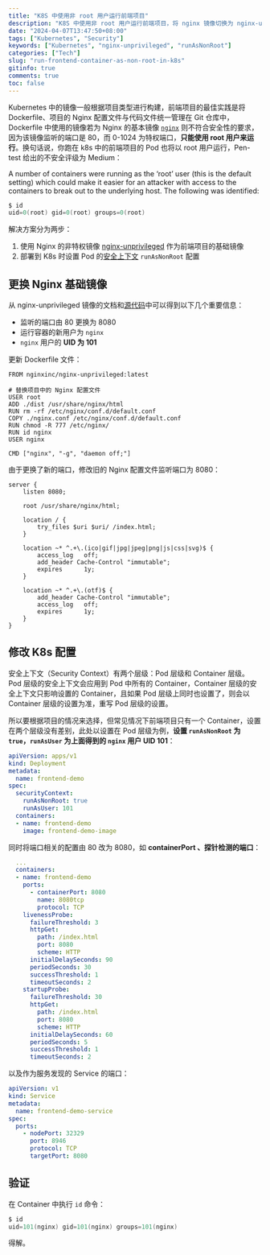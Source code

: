```yaml
---
title: "K8S 中使用非 root 用户运行前端项目"
description: "K8S 中使用非 root 用户运行前端项目，将 nginx 镜像切换为 nginx-unprivileged"
date: "2024-04-07T13:47:50+08:00"
tags: ["Kubernetes", "Security"]
keywords: ["Kubernetes", "nginx-unprivileged", "runAsNonRoot"]
categories: ["Tech"]
slug: "run-frontend-container-as-non-root-in-k8s"
gitinfo: true
comments: true
toc: false
---
```


Kubernetes 中的镜像一般根据项目类型进行构建，前端项目的最佳实践是将 Dockerfile、项目的 Nginx 配置文件与代码文件统一管理在 Git 仓库中，Dockerfile 中使用的镜像若为 Nginx 的基本镜像 [`nginx`](https://hub.docker.com/_/nginx) 则不符合安全性的要求，因为该镜像监听的端口是 80，而 0-1024 为特权端口，**只能使用 root 用户来运行**。换句话说，你跑在 k8s 中的前端项目的 Pod 也将以 root 用户运行，Pen-test 给出的不安全评级为 Medium：

A number of containers were running as the ‘root’ user (this is the default setting) which could make it easier for an attacker with access to the containers to break out to the underlying host.
The following was identified:

```s
$ id
uid=0(root) gid=0(root) groups=0(root)
```

解决方案分为两步：

1. 使用 Nginx 的非特权镜像 [nginx-unprivileged](https://hub.docker.com/r/nginxinc/nginx-unprivileged) 作为前端项目的基础镜像
2. 部署到 K8s 时设置 Pod 的[安全上下文](https://kubernetes.io/zh-cn/docs/tasks/configure-pod-container/security-context/) `runAsNonRoot` 配置

## 更换 Nginx 基础镜像

从 nginx-unprivileged 镜像的文档和[源代码](https://github.com/nginxinc/docker-nginx-unprivileged/blob/main/stable/debian/Dockerfile)中可以得到以下几个重要信息：

- 监听的端口由 80 更换为 8080
- 运行容器的新用户为 `nginx`
- `nginx` 用户的 **UID 为 101**

更新 Dockerfile 文件：

```docker
FROM nginxinc/nginx-unprivileged:latest

# 替换项目中的 Nginx 配置文件
USER root
ADD ./dist /usr/share/nginx/html
RUN rm -rf /etc/nginx/conf.d/default.conf
COPY ./nginx.conf /etc/nginx/conf.d/default.conf
RUN chmod -R 777 /etc/nginx/
RUN id nginx
USER nginx

CMD ["nginx", "-g", "daemon off;"]
```

由于更换了新的端口，修改旧的 Nginx 配置文件监听端口为 8080：

```nginx
server {
    listen 8080;

    root /usr/share/nginx/html;

    location / {
        try_files $uri $uri/ /index.html;
    }

    location ~* ^.+\.(ico|gif|jpg|jpeg|png|js|css|svg)$ {
        access_log   off;
        add_header Cache-Control "immutable";
        expires      1y;
    }

    location ~* ^.+\.(otf)$ {
        add_header Cache-Control "immutable";
        access_log   off;
        expires      1y;
    }
}
```

## 修改 K8s 配置

安全上下文（Security Context）有两个层级：Pod 层级和 Container 层级。Pod 层级的安全上下文会应用到 Pod 中所有的 Container，Container 层级的安全上下文只影响设置的 Container，且如果 Pod 层级上同时也设置了，则会以 Container 层级的设置为准，重写 Pod 层级的设置。

所以要根据项目的情况来选择，但常见情况下前端项目只有一个 Container，设置在两个层级没有差别，此处以设置在 Pod 层级为例，**设置 `runAsNonRoot` 为 `true`，`runAsUser` 为上面得到的 `nginx` 用户 UID 101**：

```yaml
apiVersion: apps/v1
kind: Deployment
metadata:
  name: frontend-demo
spec:
  securityContext:
    runAsNonRoot: true
    runAsUser: 101
  containers:
  - name: frontend-demo
    image: frontend-demo-image
```

同时将端口相关的配置由 80 改为 8080，如 **containerPort 、探针检测的端口**：

```yaml
  ...
  containers:
  - name: frontend-demo
    ports:
      - containerPort: 8080
        name: 8080tcp
        protocol: TCP
    livenessProbe:
      failureThreshold: 3
      httpGet:
        path: /index.html
        port: 8080
        scheme: HTTP
      initialDelaySeconds: 90
      periodSeconds: 30
      successThreshold: 1
      timeoutSeconds: 2
    startupProbe:
      failureThreshold: 30
      httpGet:
        path: /index.html
        port: 8080
        scheme: HTTP
      initialDelaySeconds: 60
      periodSeconds: 5
      successThreshold: 1
      timeoutSeconds: 2
```

以及作为服务发现的 Service 的端口：

```yaml
apiVersion: v1
kind: Service
metadata:
  name: frontend-demo-service
spec:
  ports:
    - nodePort: 32329
      port: 8946
      protocol: TCP
      targetPort: 8080
```

## 验证
在 Container 中执行 `id` 命令：

```s
$ id
uid=101(nginx) gid=101(nginx) groups=101(nginx)
```

得解。
